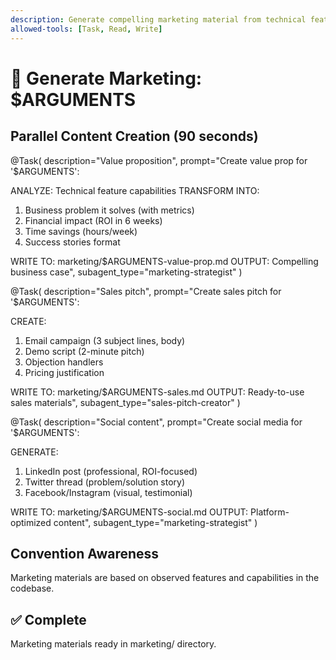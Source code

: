 ```yaml
---
description: Generate compelling marketing material from technical features
allowed-tools: [Task, Read, Write]
---
```


# 📢 Generate Marketing: $ARGUMENTS

## Parallel Content Creation (90 seconds)

@Task(
  description="Value proposition",
  prompt="Create value prop for '$ARGUMENTS':
  
  ANALYZE: Technical feature capabilities
  TRANSFORM INTO:
  1. Business problem it solves (with metrics)
  2. Financial impact (ROI in 6 weeks)
  3. Time savings (hours/week)
  4. Success stories format
  
  WRITE TO: marketing/$ARGUMENTS-value-prop.md
  OUTPUT: Compelling business case",
  subagent_type="marketing-strategist"
)

@Task(
  description="Sales pitch",
  prompt="Create sales pitch for '$ARGUMENTS':
  
  CREATE:
  1. Email campaign (3 subject lines, body)
  2. Demo script (2-minute pitch)
  3. Objection handlers
  4. Pricing justification
  
  WRITE TO: marketing/$ARGUMENTS-sales.md
  OUTPUT: Ready-to-use sales materials",
  subagent_type="sales-pitch-creator"
)

@Task(
  description="Social content",
  prompt="Create social media for '$ARGUMENTS':
  
  GENERATE:
  1. LinkedIn post (professional, ROI-focused)
  2. Twitter thread (problem/solution story)
  3. Facebook/Instagram (visual, testimonial)
  
  WRITE TO: marketing/$ARGUMENTS-social.md
  OUTPUT: Platform-optimized content",
  subagent_type="marketing-strategist"
)

## Convention Awareness

Marketing materials are based on observed features and capabilities in the codebase.

## ✅ Complete
Marketing materials ready in marketing/ directory.